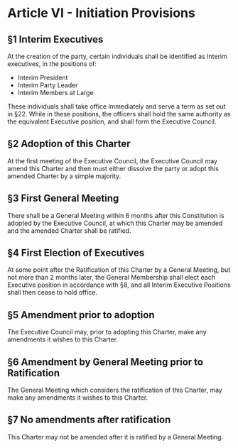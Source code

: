 # Article VI - Initiation Provisions

## §1 Interim Executives

At the creation of the party, certain individuals shall be identified as Interim executives, in the positions of: 

* Interim President
* Interim Party Leader
* Interim Members at Large

These individuals shall take office immediately and serve a term as set out in §22. While in these positions, the officers shall hold the same authority as the equivalent Executive position, and shall form the Executive Council.


## §2 Adoption of this Charter

At the first meeting of the Executive Council, the Executive Council may amend this Charter and then must either dissolve the party or adopt this amended Charter by a simple majority.


## §3 First General Meeting

There shall be a General Meeting within 6 months after this Constitution is adopted by the Executive Council, at which this Charter may be amended and the amended Charter shall be ratified.


## §4 First Election of Executives

At some point after the Ratification of this Charter by a General Meeting, but not more than 2 months later, the General Membership shall elect each Executive position in accordance with §8, and all Interim Executive Positions shall then cease to hold office.


## §5 Amendment prior to adoption

The Executive Council may, prior to adopting this Charter, make any amendments it wishes to this Charter.


## §6 Amendment by General Meeting prior to Ratification

The General Meeting which considers the ratification of this Charter, may make any amendments it wishes to this Charter.


## §7 No amendments after ratification

This Charter may not be amended after it is ratified by a General Meeting.
